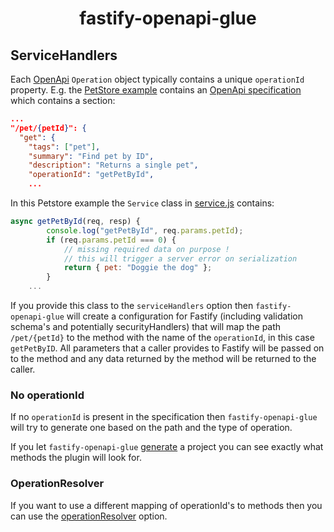 <h1 align="center">fastify-openapi-glue</h1>

## ServiceHandlers
Each [OpenApi](https://www.openapis.org/) `Operation` object typically contains a unique `operationId` property. E.g. the [PetStore example](../examples/petstore) contains an [OpenApi specification](../examples/petstore/petstore-openapi.v3.json) which contains a section:
```json
...
"/pet/{petId}": {
  "get": {
    "tags": ["pet"],
    "summary": "Find pet by ID",
    "description": "Returns a single pet",
    "operationId": "getPetById",
    ...
```

In this Petstore example the `Service` class in [service.js](../examples/petstore/service.js) contains:
```javascript
async getPetById(req, resp) {
		console.log("getPetById", req.params.petId);
		if (req.params.petId === 0) {
			// missing required data on purpose !
			// this will trigger a server error on serialization
			return { pet: "Doggie the dog" };
		}
    ...
```

If you provide this class to the `serviceHandlers` option then `fastify-openapi-glue` will create a configuration for Fastify (including validation schema's and potentially securityHandlers) that will map the path `/pet/{petId}` to the method with the name of the `operationId`, in this case `getPetByID`. All parameters that a caller provides to Fastify will be passed on to the method and any data returned by the method will be returned to the caller. 

### No operationId
If no `operationId` is present in the specification then `fastify-openapi-glue` will try to generate one based on the path and the type of operation.

If you let `fastify-openapi-glue` [generate](../README.md#generator) a project you can see exactly what methods the plugin will look for.

### OperationResolver
If you want to use a different mapping of operationId's to methods then you can use the [operationResolver](operationResolver.md) option.